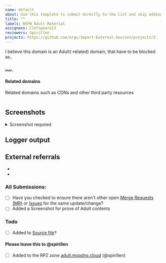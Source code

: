 ```yaml
---
name: default
about: Use this template to submit directly to the list and skip adding a issue first
title: ""
labels: NSFW Adult Material
assignees: Clefspeare13
reviewers: Spirillen
projects: https://github.com/orgs/Import-External-Sources/projects/2
--- 
```


I believe this domain is an Adult(-related) domain, that have to be blocked as..

```python

www.
```

#### Related domains
Related domains such as CDNs and other third party resources

```

```

## Screenshots

<details><Summary>Screenshot required</summary>


</details>

## Logger output
<!-- If you for example uses uBlock Origin's logger. This is usefully information for finding shared recourse's to block (table style)-->
<!-- not required -->

## External referrals
<!-- if you have found your submission elsewhere, Please credit it by pasting a link here --->
- 
- 

### All Submissions:
- [ ] Have you checked to ensure there aren't other open [Merge Requests (MR)](../merge_requests) or [Issues](../issues) for the same update/change?
- [ ] Added a Screenshot for prove of Adult contents

### Todo
- [ ] Added to [Source file](submit_here/hosts.txt)?

#### Please leave this to @spirillen
- [ ] Added to the RPZ zone [adult.mypdns.cloud](https://www.mypdns.org/w/rpzlist/#adult-mypdns-cloud) (@spirillen)
